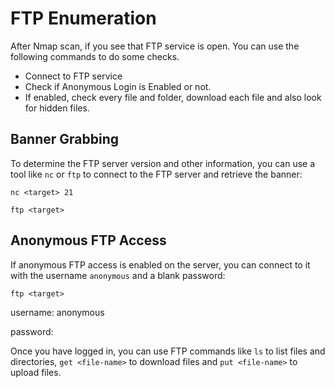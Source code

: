 # FTP Enumeration

After Nmap scan, if you see that FTP service is open. You can use the following commands to do some checks.

* Connect to FTP service
* Check if Anonymous Login is Enabled or not.
* If enabled, check every file and folder, download each file and also look for hidden files.

## Banner Grabbing

To determine the FTP server version and other information, you can use a tool like `nc` or `ftp` to connect to the FTP server and retrieve the banner:

```
nc <target> 21
```

```
ftp <target>
```

## Anonymous FTP Access

If anonymous FTP access is enabled on the server, you can connect to it with the username `anonymous` and a blank password:

```
ftp <target>
```

username: anonymous

password:

Once you have logged in, you can use FTP commands like `ls` to list files and directories, `get <file-name>` to download files and `put <file-name>` to upload files.
